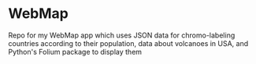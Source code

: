 # WebMap
Repo for my WebMap app which uses JSON data for chromo-labeling countries according to their population, data about volcanoes in USA, and Python's Folium package to display them
